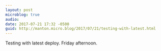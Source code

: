 ```yaml
---
layout: post
microblog: true
audio: 
date: 2017-07-21 17:32 -0500
guid: http://manton.micro.blog/2017/07/21/testing-with-latest.html
---
```

Testing with latest deploy. Friday afternoon.
